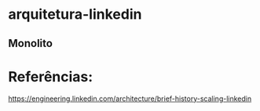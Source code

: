 # arquitetura-linkedin

## Monolito

## 



# Referências:

https://engineering.linkedin.com/architecture/brief-history-scaling-linkedin
